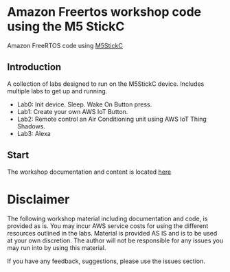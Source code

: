 # Amazon Freertos workshop code using the M5 StickC

Amazon FreeRTOS code using [M5StickC](https://docs.m5stack.com/#/en/core/m5stickc)


## Introduction

A collection of labs designed to run on the M5StickC device. Includes multiple labs to get up and running.

- Lab0: Init device. Sleep. Wake On Button press.
- Lab1: Create your own AWS IoT Button.
- Lab2: Remote control an Air Conditioning unit using AWS IoT Thing Shadows.
- Lab3: Alexa

## Start

The workshop documentation and content is located [here](https://teuteuguy.github.io/afmw-docs/)


# Disclaimer
The following workshop material including documentation and code, is provided as is. You may incur AWS service costs for using the different resources outlined in the labs. Material is provided AS IS and is to be used at your own discretion. The author will not be responsible for any issues you may run into by using this material. 

If you have any feedback, suggestions, please use the issues section.